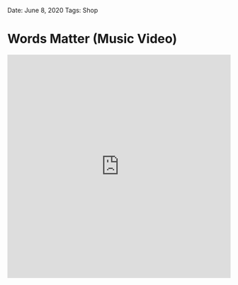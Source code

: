 
Date: June 8, 2020
Tags: Shop

# Words Matter (Music Video)

<div style="width:100%;height:0px;position:relative;padding-bottom:100.000%;"><iframe src="https://streamable.com/e/2ymg45?loop=0" frameborder="0" width="100%" height="100%" allowfullscreen style="width:100%;height:100%;position:absolute;left:0px;top:0px;overflow:hidden;"></iframe></div>
